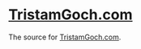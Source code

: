 [TristamGoch.com](http://tristamgoch.com)
=============

The source for [TristamGoch.com](http://tristamgoch.com).